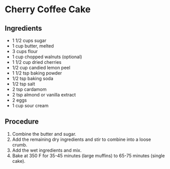 # Cherry Coffee Cake

## Ingredients

- 1 1/2 cups sugar
- 1 cup butter, melted
- 3 cups flour
- 1 cup chopped walnuts (optional)
- 1 1/2 cup dried cherries
- 1/2 cup candied lemon peel
- 1 1/2 tsp baking powder
- 1/2 tsp baking soda
- 1/2 tsp salt
- 2 tsp cardamom
- 2 tsp almond or vanilla extract
- 2 eggs
- 1 cup sour cream

## Procedure

1. Combine the butter and sugar.
2. Add the remaining dry ingredients and stir to combine into a loose crumb.
3. Add the wet ingredients and mix.
4. Bake at 350 F for 35-45 minutes (large muffins) to 65-75 minutes (single cake).